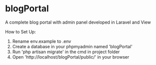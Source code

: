 # blogPortal
A complete blog portal with admin panel developed in Laravel and View

How to Set Up:
1. Rename env.example to .env
2. Create a database in your phpmyadmin named 'blogPortal'
3. Run 'php artisan migrate' in the cmd in project folder
4. Open 'http://localhost/blogPortal/public/' in your browser
